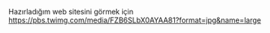 Hazırladığım web sitesini görmek için
https://pbs.twimg.com/media/FZB6SLbX0AYAA81?format=jpg&name=large
